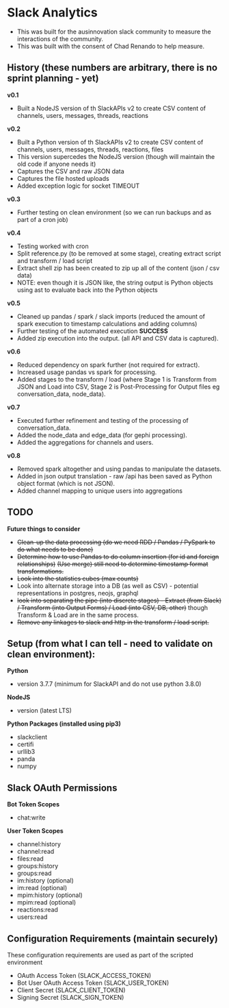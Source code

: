 # Slack Analytics

* This was built for the ausinnovation slack community to measure the interactions of the community.
* This was built with the consent of Chad Renando to help measure.

## History (these numbers are arbitrary, there is no sprint planning - yet)

**v0.1**
* Built a NodeJS version of th SlackAPIs v2 to create CSV content of channels, users, messages, threads, reactions 

**v0.2**
* Built a Python version of th SlackAPIs v2 to create CSV content of channels, users, messages, threads, reactions, files
* This version supercedes the NodeJS version (though will maintain the old code if anyone needs it)
* Captures the CSV and raw JSON data
* Captures the file hosted uploads
* Added exception logic for socket TIMEOUT

**v0.3**
* Further testing on clean environment (so we can run backups and as part of a cron job)

**v0.4**
* Testing worked with cron
* Split reference.py (to be removed at some stage), creating extract script and transform / load script
* Extract shell zip has been created to zip up all of the content (json / csv data)
* NOTE: even though it is JSON like, the string output is Python objects using ast to evaluate back into the Python objects

**v0.5**
* Cleaned up pandas / spark / slack imports (reduced the amount of spark execution to timestamp calculations and adding columns)
* Further testing of the automated execution __SUCCESS__
* Added zip execution into the output. (all API and CSV data is captured).

**v0.6**
* Reduced dependency on spark further (not required for extract).
* Increased usage pandas vs spark for processing.
* Added stages to the transform / load (where Stage 1 is Transform from JSON and Load into CSV, Stage 2 is Post-Processing for Output files eg conversation_data, node_data).

**v0.7**
* Executed further refinement and testing of the processing of conversation_data.
* Added the node_data and edge_data (for gephi processing).
* Added the aggregations for channels and users.

**v0.8**
* Removed spark altogether and using pandas to manipulate the datasets.
* Added in json output translation - raw /api has been saved as Python object format (which is not JSON).
* Added channel mapping to unique users into aggregations

## TODO

**Future things to consider**
* ~~Clean-up the data processing (do we need RDD / Pandas / PySpark to do what needs to be done)~~
* ~~Determine how to use Pandas to do column insertion (for id and foreign relationships)~~ ~~(Use merge) still need to determine timestamp format transformations.~~
* ~~Look into the statistics cubes (max counts)~~
* Look into alternate storage into a DB (as well as CSV) - potential representations in postgres, neojs, graphql
* ~~look into separating the pipe (into discrete stages) - Extract (from Slack) / Transform (into Output Forms) / Load (into CSV, DB, other)~~ though Transform & Load are in the same process.
* ~~Remove any linkages to slack and http in the transform / load script.~~

## Setup (from what I can tell - need to validate on clean environment):

**Python**
* version 3.7.7 (minimum for SlackAPI and do not use python 3.8.0)

**NodeJS**
* version (latest LTS)

**Python Packages (installed using pip3)**
* slackclient
* certifi
* urllib3
* panda
* numpy 

## Slack OAuth Permissions

**Bot Token Scopes**
* chat:write

**User Token Scopes**
* channel:history
* channel:read
* files:read
* groups:history
* groups:read
* im:history (optional)
* im:read (optional)
* mpim:history (optional)
* mpim:read (optional)
* reactions:read
* users:read

## Configuration Requirements (maintain securely)

These configuration requirements are used as part of the scripted environment
* OAuth Access Token (SLACK_ACCESS_TOKEN)
* Bot User OAuth Access Token (SLACK_USER_TOKEN)
* Client Secret (SLACK_CLIENT_TOKEN)
* Signing Secret (SLACK_SIGN_TOKEN)

